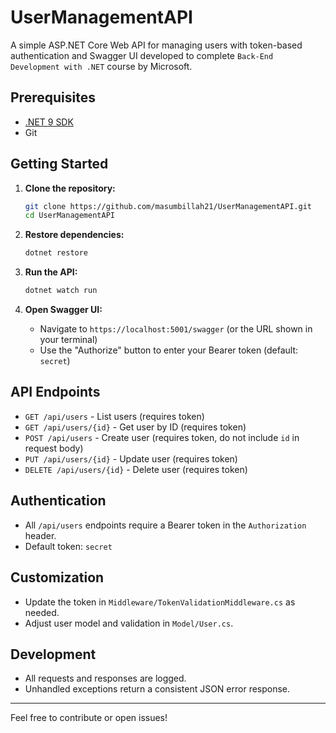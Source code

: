 # UserManagementAPI

A simple ASP.NET Core Web API for managing users with token-based authentication and Swagger UI developed to complete `Back-End Development with .NET` course by Microsoft.

## Prerequisites
- [.NET 9 SDK](https://dotnet.microsoft.com/download)
- Git

## Getting Started

1. **Clone the repository:**
   ```bash
   git clone https://github.com/masumbillah21/UserManagementAPI.git
   cd UserManagementAPI
   ```

2. **Restore dependencies:**
   ```bash
   dotnet restore
   ```

3. **Run the API:**
   ```bash
   dotnet watch run
   ```

4. **Open Swagger UI:**
   - Navigate to `https://localhost:5001/swagger` (or the URL shown in your terminal)
   - Use the "Authorize" button to enter your Bearer token (default: `secret`)

## API Endpoints
- `GET /api/users` - List users (requires token)
- `GET /api/users/{id}` - Get user by ID (requires token)
- `POST /api/users` - Create user (requires token, do not include `id` in request body)
- `PUT /api/users/{id}` - Update user (requires token)
- `DELETE /api/users/{id}` - Delete user (requires token)

## Authentication
- All `/api/users` endpoints require a Bearer token in the `Authorization` header.
- Default token: `secret`

## Customization
- Update the token in `Middleware/TokenValidationMiddleware.cs` as needed.
- Adjust user model and validation in `Model/User.cs`.

## Development
- All requests and responses are logged.
- Unhandled exceptions return a consistent JSON error response.

---

Feel free to contribute or open issues!